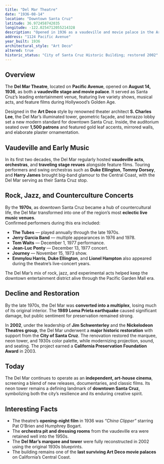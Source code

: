 ```yaml
---
title: "Del Mar Theatre"
date: "1936-08-14"
location: "Downtown Santa Cruz"
latitude: 36.972458742035
longitude: -122.0254712055214328
description: "Opened in 1936 as a vaudeville and movie palace in the Art Deco style, the Del Mar Theatre later became a major concert venue and remains a restored art-house landmark in downtown Santa Cruz."
address: "1124 Pacific Avenue"
year_built: 1936
architectural_style: "Art Deco"
altered: true
historic_status: "City of Santa Cruz Historic Building; restored 2002"
---
```


## Overview

The **Del Mar Theatre**, located on **Pacific Avenue**, opened on **August 14, 1936**, as both a **vaudeville stage and movie palace**. It served as Santa Cruz’s leading entertainment venue, featuring live variety shows, musical acts, and feature films during Hollywood’s Golden Age.

Designed in the **Art Deco** style by renowned theater architect **S. Charles Lee**, the Del Mar’s illuminated tower, geometric façade, and terrazzo lobby set a new modern standard for downtown Santa Cruz. Inside, the auditorium seated over **1,500 patrons** and featured gold leaf accents, mirrored walls, and elaborate plaster ornamentation.

## Vaudeville and Early Music

In its first two decades, the Del Mar regularly hosted **vaudeville acts**, **orchestras**, and **traveling stage revues** alongside feature films. Touring performers and swing orchestras such as **Duke Ellington**, **Tommy Dorsey**, and **Harry James** brought big-band glamour to the Central Coast, with the Del Mar serving as their Santa Cruz stop.

## Rock, Jazz, and Counterculture Concerts

By the **1970s**, as downtown Santa Cruz became a hub of countercultural life, the Del Mar transformed into one of the region’s most **eclectic live music venues**.  
Confirmed performers during this era included:

- **The Tubes** — played annually through the late 1970s.
- **Jerry Garcia Band** — multiple appearances in 1976 and 1978.
- **Tom Waits** — December 1, 1977 performance.
- **Jean-Luc Ponty** — December 13, 1977 concert.
- **Journey** — November 15, 1973 show.
- **Emmylou Harris**, **Duke Ellington**, and **Lionel Hampton** also appeared during the theatre’s live-concert years.

The Del Mar’s mix of rock, jazz, and experimental acts helped keep the downtown entertainment district alive through the Pacific Garden Mall era.

## Decline and Restoration

By the late 1970s, the Del Mar was **converted into a multiplex**, losing much of its original interior. The **1989 Loma Prieta earthquake** caused significant damage, but public sentiment for preservation remained strong.

In **2002**, under the leadership of **Jim Schwenterley** and the **Nickelodeon Theatres group**, the Del Mar underwent a **major historic restoration** with support from the **City of Santa Cruz**. The renovation restored the marquee, neon tower, and 1930s color palette, while modernizing projection, sound, and seating. The project earned a **California Preservation Foundation Award** in 2003.

## Today

The Del Mar continues to operate as an **independent, art-house cinema**, screening a blend of new releases, documentaries, and classic films. Its neon tower remains a defining landmark of **downtown Santa Cruz**, symbolizing both the city’s resilience and its enduring creative spirit.

## Interesting Facts

- The theatre’s **opening-night film** in 1936 was _“China Clipper”_ starring Pat O’Brien and Humphrey Bogart.
- The **orchestra pit and dressing rooms** from the vaudeville era were retained well into the 1950s.
- The **Del Mar’s marquee and tower** were fully reconstructed in 2002 using the original 1930s blueprints.
- The building remains one of the **last surviving Art Deco movie palaces** on California’s Central Coast.
